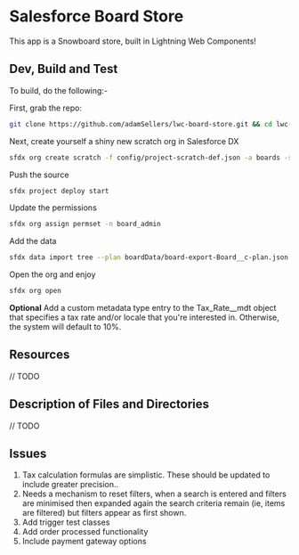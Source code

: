 # Salesforce Board Store

This app is a Snowboard store, built in Lightning Web Components!

## Dev, Build and Test

To build, do the following:-

First, grab the repo:

```bash
git clone https://github.com/adamSellers/lwc-board-store.git && cd lwc-board-store
```

Next, create yourself a shiny new scratch org in Salesforce DX

```bash
sfdx org create scratch -f config/project-scratch-def.json -a boards -s
```

Push the source

```bash
sfdx project deploy start
```

Update the permissions

```bash
sfdx org assign permset -n board_admin
```

Add the data

```bash
sfdx data import tree --plan boardData/board-export-Board__c-plan.json
```

Open the org and enjoy

```bash
sfdx org open
```

**Optional**
Add a custom metadata type entry to the Tax_Rate\_\_mdt object that specifies a tax rate and/or locale that you're interested in. Otherwise, the system will default to 10%.

## Resources

// TODO

## Description of Files and Directories

// TODO

## Issues

1. Tax calculation formulas are simplistic. These should be updated to include greater precision..
2. Needs a mechanism to reset filters, when a search is entered and filters are minimised then expanded again the search criteria remain (ie, items are filtered) but filters appear as first shown.
3. Add trigger test classes
4. Add order processed functionality
5. Include payment gateway options

